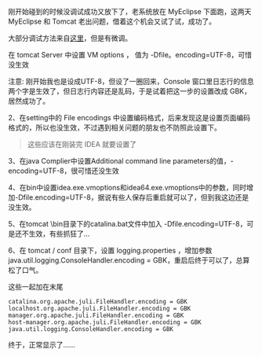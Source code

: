 刚开始碰到的时候没调试成功又放下了，老系统放在 MyEclipse 下面跑，这两天 MyEclipse 和 Tomcat 老出问题，借着这个机会又试了试，成功了。

大部分调试方法来自[这里](./idea启动tomcat控制台输出乱码-2.md "idea启动tomcat控制台输出乱码-2")，但是有微调。

在 tomcat Server 中设置 VM options ， 值为 -Dfile。encoding=UTF-8，可惜没生效

注意: 刚开始我也是设成UTF-8，但设了一圈回来，Console 窗口里日志行的信息两个字是生效了，但日志行内容还是乱码，于是试着把这一步的设置改成 GBK，居然成功了。

2、在setting中的 File encodings 中设置编码格式，后来发现这是设置页面编码格式的，所以也没生效，不过遇到相关问题的朋友也不防照此设置下。
> 这些应该在刚装完 IDEA 就要设置了

3、在java Complier中设置Additional command line parameters的值，-encoding=UTF-8，很可惜还没生效

4、在bin中设置idea.exe.vmoptions和idea64.exe.vmoptions中的参数，同时增加-Dfile.encoding=UTF-8，据说有些人保存后重启就可以了，但到我这边还是没生效。

5、在tomcat \bin目录下的catalina.bat文件中加入 -Dfile.encoding=UTF-8，可是还不生效，有些抓狂了...

6、在 tomcat / conf 目录下，设置 logging.properties ，增加参数  java.util.logging.ConsoleHandler.encoding = GBK，重启后终于可以了，总算松了口气。

这些一起加在末尾
```
catalina.org.apache.juli.FileHandler.encoding = GBK
localhost.org.apache.juli.FileHandler.encoding = GBK
manager.org.apache.juli.FileHandler.encoding = GBK
host-manager.org.apache.juli.FileHandler.encoding = GBK
java.util.logging.ConsoleHandler.encoding = GBK
```
终于，正常显示了......